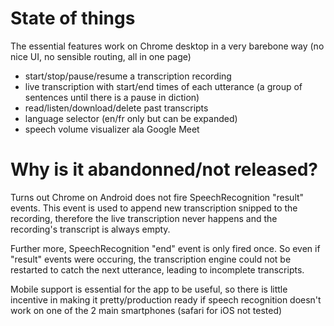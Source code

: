 State of things
===============
The essential features work on Chrome desktop in a very barebone way (no nice UI, no sensible routing, all in one page)
- start/stop/pause/resume a transcription recording
- live transcription with start/end times of each utterance (a group of sentences until there is a pause in diction)
- read/listen/download/delete past transcripts
- language selector (en/fr only but can be expanded)
- speech volume visualizer ala Google Meet

Why is it abandonned/not released?
==================================
Turns out Chrome on Android does not fire SpeechRecognition "result" events. This event is used to append new transcription snipped to the recording, therefore the live transcription never happens and the recording's transcript is always empty.

Further more, SpeechRecognition "end" event is only fired once. So even if "result" events were occuring, the transcription engine could not be restarted to catch the next
utterance, leading to incomplete transcripts.

Mobile support is essential for the app to be useful, so there is little incentive
in making it pretty/production ready if speech recognition doesn't work on one of the
2 main smartphones (safari for iOS not tested)